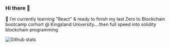 ### Hi there 👋 
🌱 I’m currently learning "React" & ready to finish my last Zero to Blockchain bootcamp corhort @ Kingsland University....then full speed into solidity blockchain programming 


![Github stats](https://github-readme-stats.vercel.app/api?username=yourusername&theme=highcontrast&show_icons=true&count_private=true)
<!--
**cmhowell20/cmhowell20** is a ✨ _special_ ✨ repository because its `README.md` (this file) appears on your GitHub profile.

Here are some ideas to get you started:

- 🔭 I’m currently working on ...
- 🌱 I’m currently learning ...
- 👯 I’m looking to collaborate on ...
- 🤔 I’m looking for help with ...
- 💬 Ask me about ...
- 📫 How to reach me: ...
- 😄 Pronouns: ...
- ⚡ Fun fact: ...

// README.md
![Github stats](https://github-readme-stats.vercel.app/api?username=yourusername&theme=highcontrast&show_icons=true&count_private=true)
-->
